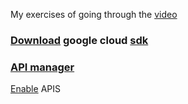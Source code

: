 My exercises of going through the [video](https://youtu.be/4WP_uh1Ro4E)

### [Download](https://cloud.google.com/sdk/docs/) google cloud [sdk](https://youtu.be/4WP_uh1Ro4E?t=100)

### [API manager](https://console.cloud.google.com/apis/dashboard?project=hazel-champion-200108&authuser=0&duration=PT1H)
[Enable](https://youtu.be/4WP_uh1Ro4E?t=243) APIS